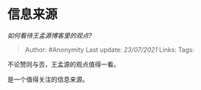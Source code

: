 # 信息来源
*如何看待王孟源博客里的观点?*

> Author: #Anonymity
> Last update: *23/07/2021*
> Links:
> Tags:

不论赞同与否，王孟源的观点值得一看。

是一个值得关注的信息来源。
